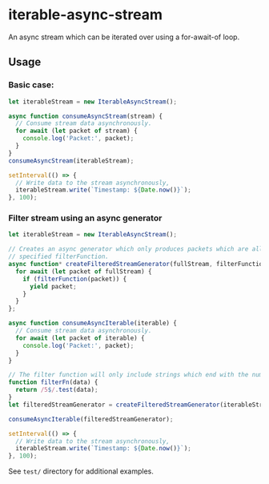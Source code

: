 # iterable-async-stream
An async stream which can be iterated over using a for-await-of loop.

## Usage

### Basic case:

```js
let iterableStream = new IterableAsyncStream();

async function consumeAsyncStream(stream) {
  // Consume stream data asynchronously.
  for await (let packet of stream) {
    console.log('Packet:', packet);
  }
}
consumeAsyncStream(iterableStream);

setInterval(() => {
  // Write data to the stream asynchronously,
  iterableStream.write(`Timestamp: ${Date.now()}`);
}, 100);
```

### Filter stream using an async generator

```js
let iterableStream = new IterableAsyncStream();

// Creates an async generator which only produces packets which are allowed by the
// specified filterFunction.
async function* createFilteredStreamGenerator(fullStream, filterFunction) {
  for await (let packet of fullStream) {
    if (filterFunction(packet)) {
      yield packet;
    }
  }
};

async function consumeAsyncIterable(iterable) {
  // Consume stream data asynchronously.
  for await (let packet of iterable) {
    console.log('Packet:', packet);
  }
}

// The filter function will only include strings which end with the number 5.
function filterFn(data) {
  return /5$/.test(data);
}
let filteredStreamGenerator = createFilteredStreamGenerator(iterableStream, filterFn);

consumeAsyncIterable(filteredStreamGenerator);

setInterval(() => {
  // Write data to the stream asynchronously,
  iterableStream.write(`Timestamp: ${Date.now()}`);
}, 100);
```


See `test/` directory for additional examples.
